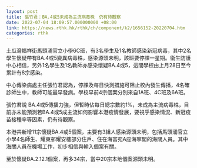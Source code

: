 ```yaml
---
layout: post
title: 張竹君：BA.4或5未成為主流病毒株　仍有待觀察
date: 2022-07-04 18:09:57.000000000 +08:00
link: https://news.rthk.hk/rthk/ch/component/k2/1656152-20220704.htm
categories: rthk
---
```


土瓜灣福祥街馬頭涌官立小學6C班，有3名學生及1名教師感染新冠病毒，其中2名學生懷疑帶有BA.4或5變異病毒株，感染源頭未明，該班要停課一星期。衞生防護中心相信，另外1名學生及1名教師亦感染懷疑BA.4或5，這間學校由上月28日至今累計有8宗感染。

中心傳染病處主任張竹君認為，停課及每日快測措施可阻止校內發生傳播，4名確診師生中，教師可能最早發病。學校早前4宗個案分別來自1A班、4C班及6A班。

張竹君說 BA.4或5傳播力強，但暫時佔每日總宗數約1%，未成為主流病毒株，目前亦未能預測若BA.4或5成主流如何影響本港疫情發展，要視乎感染情況、新冠疫苗接種率等因素，仍有待觀察。

本港共新增11宗懷疑BA.4或5個案，主要有3組人感染源頭未明，包括馬頭涌官立小學4名師生、耀東邨耀安樓部分住戶、住在海富苑A座海寧閣的海關人員。其中海關人員在機場工作，初步相信與輸入個案有關。

至於懷疑BA.2.12.1個案，再多34宗，當中20宗本地個案源頭未明。
